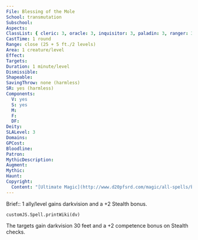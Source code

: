 ```yaml
---
File: Blessing of the Mole
School: transmutation
Subschool: 
Aspects: 
ClassList: { cleric: 3, oracle: 3, inquisitor: 3, paladin: 3, ranger: 3 }
CastTime: 1 round
Range: close (25 + 5 ft./2 levels)
Area: 1 creature/level
Effect: 
Targets: 
Duration: 1 minute/level
Dismissible: 
Shapeable: 
SavingThrow: none (harmless)
SR: yes (harmless)
Components:
  V: yes
  S: yes
  M: 
  F: 
  DF: 
Deity: 
SLALevel: 3
Domains: 
GPCost: 
Bloodline: 
Patron: 
MythicDescription: 
Augment: 
Mythic: 
Haunt: 
Copyright:
  Content: "[Ultimate Magic](http://www.d20pfsrd.com/magic/all-spells/b/blessing-of-the-mole)"
---
```

Brief:: 1 ally/level gains darkvision and a +2 Stealth bonus.

```dataviewjs
customJS.Spell.printWiki(dv)
```

The targets gain darkvision 30 feet and a +2 competence bonus on Stealth checks.
